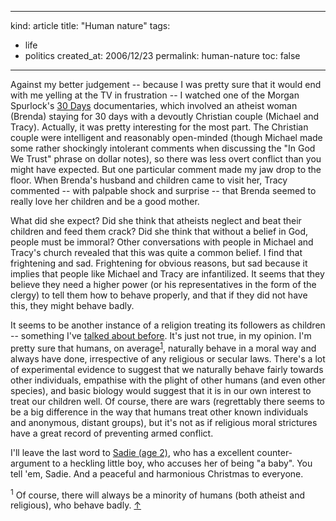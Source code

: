 -----
kind: article
title: "Human nature"
tags:
- life
- politics
created_at: 2006/12/23
permalink: human-nature
toc: false
-----

<p>Against my better judgement -- because I was pretty sure that it would end with me yelling at the TV in frustration -- I watched one of the Morgan Spurlock's <a href="http://www.channel4.com/more4/documentaries/doc-feature.jsp?id=117">30 Days</a> documentaries, which involved an atheist woman (Brenda) staying for 30 days with a devoutly Christian couple (Michael and Tracy). Actually, it was pretty interesting for the most part. The Christian couple were intelligent and reasonably open-minded (though Michael made some rather shockingly intolerant comments when discussing the "In God We Trust" phrase on dollar notes), so there was less overt conflict than you might have expected. But one particular comment made my jaw drop to the floor. When Brenda's husband and children came to visit her, Tracy commented -- with palpable shock and surprise -- that Brenda seemed to really love her children and be a good mother.</p>

<p>What did she expect? Did she think that atheists neglect and beat their children and feed them crack? Did she think that without a belief in God, people must be immoral? Other conversations with people in Michael and Tracy's church revealed that this was quite a common belief. I find that frightening and sad. Frightening for obvious reasons, but sad because it implies that people like Michael and Tracy are infantilized. It seems that they believe they need a higher power (or his representatives in the form of the clergy) to tell them how to behave properly, and that if they did not have this, they might behave badly.</p>

<p>It seems to be another instance of a religion treating its followers as children -- something I've <a href="http://www.rousette.org.uk/blog/archives/sufi-soul/">talked about before</a>. It's just not true, in my opinion. I'm pretty sure that humans, on average<sup id="r1-231206"><a href="#f1-231206">1</a></sup>, naturally behave in a moral way and always have done, irrespective of any religious or secular laws. There's a lot of experimental evidence to suggest that we naturally behave fairly towards other individuals, empathise with the plight of other humans (and even other species), and basic biology would suggest that it is in our own interest to treat our children well. Of course, there are wars (regrettably there seems to be a big difference in the way that humans treat other known individuals and anonymous, distant groups), but it's not as if religious moral strictures have a great record of preventing armed conflict.</p>

<p>I'll leave the last word to <a href="http://youtube.com/watch?v=RZRQCFykFhc">Sadie (age 2)</a>, who has a excellent counter-argument to a heckling little boy, who accuses her of being "a baby". You tell 'em, Sadie. And a peaceful and harmonious Christmas to everyone.</p>

<p><sup id="f1-231206">1</sup> Of course, there will always be a minority of humans (both atheist and religious), who behave badly. <a href="#r1-231206">&uarr;</a></p>



